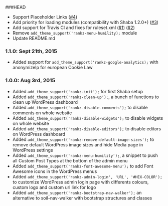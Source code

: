###HEAD
* Support Placeholder Links ([#4](https://github.com/roots/soil/issues/4))
* Add priority for loading modules (compatibility with Shaba 1.2.0+) ([#3](https://github.com/roots/soil/issues/3))
* Add support for Travis CI and fixes for ruleset.xml ([#1](https://github.com/roots/soil/issues/1)) ([#2](https://github.com/roots/soil/issues/2))
* Remove `add_theme_support('rankz-menu-humility);` module
* Update README.md

### 1.1.0: Sept 21th, 2015
* Added support for `add_theme_support('rankz-google-analytics);` with anonymizeIp for european Cookie Law

### 1.0.0: Aug 3rd, 2015
* Added `add_theme_support('rankz-init');` for first Shaba setup
* Added `add_theme_support('rankz-clean-up');`, a bunch of functions to clean up WordPress dashboard
* Added `add_theme_support('rankz-disable-comments');` to disable comments on whole website
* Added `add_theme_support('rankz-disable-widgets');` to disable widgets on whole website
* Added `add_theme_support('rankz-disable-editors');` to disable editors on WordPress dashboard
* Added `add_theme_support('rankz-remove-default-image-sizes');` to remove default WordPress image sizes and hide Media page in WordPress settings
* Added `add_theme_support('rankz-menu-humility');`, a snippet to push all Custom Post Types at the bottom of the admin menu
* Added `add_theme_support('rankz-font-awesome-menu');` to add Font Awesome icons in the WordPress menus
* Added `add_theme_support('rankz-admin-login', 'URL', '#HEX-COLOR');` to customize WordPress admin login page with differents colours, custom logo and custom url link for logo
* Added `add_theme_support('rankz-bootstrap-nav-walker');` an alternative to soil-nav-walker with bootstrap structures and classes
